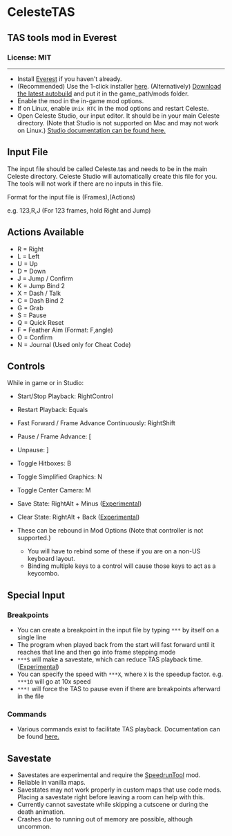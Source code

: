 # CelesteTAS

## TAS tools mod in Everest

### License: MIT

----

- Install [Everest](https://everestapi.github.io/) if you haven't already.
- (Recommended) Use the 1-click installer [here](https://gamebanana.com/tools/6715). (Alternatively) [Download the latest autobuild](https://nightly.link/EverestAPI/CelesteTAS-EverestInterop/workflows/NetFramework.Legacy.CI/master/CelesteTAS.zip)
  and put it in the game_path/mods folder.
- Enable the mod in the in-game mod options.
- If on Linux, enable `Unix RTC` in the mod options and restart Celeste.
- Open Celeste Studio, our input editor. It should be in your main Celeste directory. (Note that Studio is not supported on Mac and may not work on
  Linux.) [Studio documentation can be found here.](https://github.com/EverestAPI/CelesteTAS-EverestInterop/blob/master/Docs/Studio.md)

## Input File

The input file should be called Celeste.tas and needs to be in the main Celeste directory. Celeste Studio will automatically create this file for you. The tools
will not work if there are no inputs in this file.

Format for the input file is (Frames),(Actions)

e.g. 123,R,J (For 123 frames, hold Right and Jump)

## Actions Available

- R = Right
- L = Left
- U = Up
- D = Down
- J = Jump / Confirm
- K = Jump Bind 2
- X = Dash / Talk
- C = Dash Bind 2
- G = Grab
- S = Pause
- Q = Quick Reset
- F = Feather Aim (Format: F,angle)
- O = Confirm
- N = Journal (Used only for Cheat Code)

## Controls

While in game or in Studio:

- Start/Stop Playback: RightControl
- Restart Playback: Equals
- Fast Forward / Frame Advance Continuously: RightShift
- Pause / Frame Advance: [
- Unpause: ]
- Toggle Hitboxes: B
- Toggle Simplified Graphics: N
- Toggle Center Camera: M
- Save State: RightAlt + Minus ([Experimental](#savestate))
- Clear State: RightAlt + Back ([Experimental](#savestate))

- These can be rebound in Mod Options (Note that controller is not supported.)
    - You will have to rebind some of these if you are on a non-US keyboard layout.
    - Binding multiple keys to a control will cause those keys to act as a keycombo.

## Special Input

### Breakpoints

- You can create a breakpoint in the input file by typing `***` by itself on a single line
- The program when played back from the start will fast forward until it reaches that line and then go into frame stepping mode
- `***S` will make a savestate, which can reduce TAS playback time. ([Experimental](#savestate))
- You can specify the speed with `***X`, where `X` is the speedup factor. e.g. `***10` will go at 10x speed
- `***!` will force the TAS to pause even if there are breakpoints afterward in the file

### Commands

- Various commands exist to facilitate TAS playback. Documentation can be found [here.](https://github.com/EverestAPI/CelesteTAS-EverestInterop/blob/master/Docs/Commands.md)

## Savestate

- Savestates are experimental and require the [SpeedrunTool](https://gamebanana.com/tools/6597) mod.
- Reliable in vanilla maps.
- Savestates may not work properly in custom maps that use code mods. Placing a savestate right before leaving a room can help with this.
- Currently cannot savestate while skipping a cutscene or during the death animation.
- Crashes due to running out of memory are possible, although uncommon.
